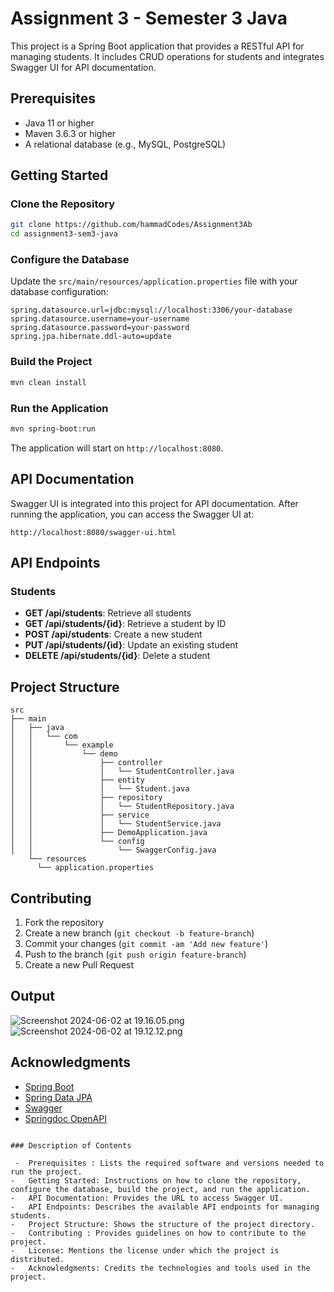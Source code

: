 

# Assignment 3 - Semester 3 Java

This project is a Spring Boot application that provides a RESTful API for managing students. It includes CRUD operations for students and integrates Swagger UI for API documentation.

## Prerequisites

- Java 11 or higher
- Maven 3.6.3 or higher
- A relational database (e.g., MySQL, PostgreSQL)

## Getting Started

### Clone the Repository

```sh
git clone https://github.com/hammadCodes/Assignment3Ab
cd assignment3-sem3-java
```

### Configure the Database

Update the `src/main/resources/application.properties` file with your database configuration:

```properties
spring.datasource.url=jdbc:mysql://localhost:3306/your-database
spring.datasource.username=your-username
spring.datasource.password=your-password
spring.jpa.hibernate.ddl-auto=update
```

### Build the Project

```sh
mvn clean install
```

### Run the Application

```sh
mvn spring-boot:run
```

The application will start on `http://localhost:8080`.

## API Documentation

Swagger UI is integrated into this project for API documentation. After running the application, you can access the Swagger UI at:

```
http://localhost:8080/swagger-ui.html
```

## API Endpoints

### Students

- **GET /api/students**: Retrieve all students
- **GET /api/students/{id}**: Retrieve a student by ID
- **POST /api/students**: Create a new student
- **PUT /api/students/{id}**: Update an existing student
- **DELETE /api/students/{id}**: Delete a student

## Project Structure

```
src
├── main
│   ├── java
│   │   └── com
│   │       └── example
│   │           └── demo
│   │               ├── controller
│   │               │   └── StudentController.java
│   │               ├── entity
│   │               │   └── Student.java
│   │               ├── repository
│   │               │   └── StudentRepository.java
│   │               ├── service
│   │               │   └── StudentService.java
│   │               ├── DemoApplication.java
│   │               └── config
│   │                   └── SwaggerConfig.java
    └── resources
      └── application.properties
```

## Contributing

1. Fork the repository
2. Create a new branch (`git checkout -b feature-branch`)
3. Commit your changes (`git commit -am 'Add new feature'`)
4. Push to the branch (`git push origin feature-branch`)
5. Create a new Pull Request
## Output
 
![Screenshot 2024-06-02 at 19.16.05.png](..%2F..%2FDesktop%2FScreenshot%202024-06-02%20at%2019.16.05.png)
![Screenshot 2024-06-02 at 19.12.12.png](..%2F..%2FDesktop%2FScreenshot%202024-06-02%20at%2019.12.12.png)

## Acknowledgments

- [Spring Boot](https://spring.io/projects/spring-boot)
- [Spring Data JPA](https://spring.io/projects/spring-data-jpa)
- [Swagger](https://swagger.io/)
- [Springdoc OpenAPI](https://springdoc.org/)
```

### Description of Contents

 -  Prerequisites : Lists the required software and versions needed to run the project.
-   Getting Started: Instructions on how to clone the repository, configure the database, build the project, and run the application.
-   API Documentation: Provides the URL to access Swagger UI.
-   API Endpoints: Describes the available API endpoints for managing students.
-   Project Structure: Shows the structure of the project directory.
-   Contributing : Provides guidelines on how to contribute to the project.
-   License: Mentions the license under which the project is distributed.
-   Acknowledgments: Credits the technologies and tools used in the project.


